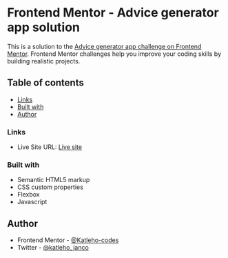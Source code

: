 # Frontend Mentor - Advice generator app solution

This is a solution to the [Advice generator app challenge on Frontend Mentor](https://www.frontendmentor.io/challenges/advice-generator-app-QdUG-13db). Frontend Mentor challenges help you improve your coding skills by building realistic projects.

## Table of contents

- [Links](#links)
- [Built with](#built-with)
- [Author](#author)

### Links

- Live Site URL: [Live site](https://statuesque-lamington-50c158.netlify.app/)

### Built with

- Semantic HTML5 markup
- CSS custom properties
- Flexbox
- Javascript

## Author

- Frontend Mentor - [@Katleho-codes](https://www.frontendmentor.io/profile/katleho-codes)
- Twitter - [@katleho_janco](https://www.twitter.com/katleho_janco)
